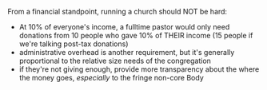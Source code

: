 
From a financial standpoint, running a church should NOT be hard:
- At 10% of everyone's income, a fulltime pastor would only need donations from 10 people who gave 10% of THEIR income (15 people if we're talking post-tax donations)
- administrative overhead is another requirement, but it's generally proportional to the relative size needs of the congregation
- if they're not giving enough, provide more transparency about the where the money goes, _especially_ to the fringe non-core Body
